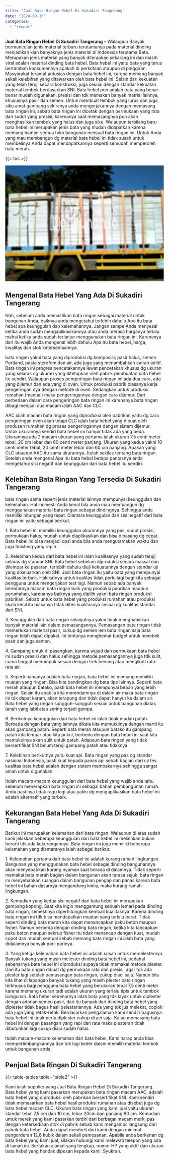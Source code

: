 ```yaml
---
title: "Jual Bata Ringan Hebel Di Sukadiri Tangerang"
date: "2024-09-15"
categories: 
  - "tempat"
---
```


**Jual Bata Ringan Hebel Di Sukadiri Tangerang** – Walaupun Banyak bermunculan jenis material terbaru terutamanya pada material dinding menjadikan kian banyaknya jenis material di Indonesia terutama Bata. Merupakan jenis material yang banyak diterapkan sekarang ini dan masih viral adalah material dinding bata hebel. Bata hebel ini yaitu bata yang terus bertambah konsumennya apakah di perkotaan ataupun di pinggiran. Masyarakat teramat antusias dengan bata hebel ini, karena memang banyak sekali kelebihan yang ditawarkan oleh bata hebel ini. Selain dari kekuatan yang telah teruji secara konstruksi, juga sesuai dengan standar kekuatan material tembok berdasarkan SNI. Bata hebel pun adalah bata yang benar-benar mudah digunakan, presisi dan tdk memakan banyak matrial lainnya, khususnya pasir dan semen. Untuk membuat tembok yang lurus dan juga siku amat gampang sekiranya anda mengerjakannya dengan memasang bata ringan ini, sebab bata ringan ini dicetak dengan permukaan yang rata dan sudut yang presisi, karenanya saat memasangnya pun akan menghasilkan tembok yang halus dan juga siku. Walaupun terbilang baru bata hebel ini merupakan jenis bata yang mudah didapatkan karena memang hampir semua toko bangunan menjual bata ringan ini. Untuk Anda yang mau membangun dg material bata hebel ini tidak susah untuk membelinya Anda dapat mendapatkannya seperti semudah memperoleh bata merah.

{{< toc >}}

![Jual Bata Ringan Hebel Di Sukadiri Tangerang](/images/jual-hebel-murah-19.png)

## Mengenal Bata Hebel Yang Ada Di Sukadiri Tangerang

Nah, sebelum anda memastikan bata ringan sebagai material untuk bangunan Anda, baiknya anda mengetahui terlebih dahulu Apa itu bata hebel apa keunggulan dan kelemahannya. Jangan sampe Anda menyesal ketika anda sudah mengaplikasikannya atau anda merasa harganya terlalu mahal ketika anda sudah terlanjur menggunakan bata ringan ini. Karenanya dari itu wajib Anda mengenal lebih dahulu Apa itu bata hebel, harga, kwalitas dan stok ketersediaannya.

bata ringan yakni bata yang diproduksi dg komposisi; pasir halus, semen Portland, pasta sterofom dan air, ada juga yang menambahkan cairan aditif. Bata ringan ini progres pencetakannya lewat pencetakan khusus dg ukuran yang selaras dg ukuran yang ditetapkan oleh pabrik pembuatan bata hebel itu sendiri. Walaupun proses pengeringan bata ringan ini ada dua cara, ada yang dijemur dan ada yang di oven. Untuk produksi pabrik biasanya kerja pengeringan nya dengan metode di oven. Sedangkan untuk produksi rumahan (manual) maka pengeringannya dengan cara dijemur. Dari perbedaan dalam cara pengeringan bata ringan ini karenanya bata ringan dibagi menjadi dua macam ialah AAC dan CLC.

AAC ialah macam bata ringan yang diproduksi oleh pabrikan yaitu dg cara pengeringan oven akan tetapi CLC ialah bata hebel yang dibuat oleh produsen rumahan dg proses pengeringannya dengan sistem dijemur. Untuk ukurannya sendiri bata hebel ini hampir tidak ada yang beda. Ukurannya ada 2 macam ukuran yang pertama ialah ukuran 7.5 centi meter tebal, 20 cm lebar dan 60 centi meter panjang. Ukuran yang kedua yakni 10 centi meter tebal, 20 centi meter lebar dan 60 cm panjang. Apakah yang CLC ataupun AAC itu sama ukurannya. Itulah sekilas tentang bata ringan. Setelah anda mengenal Apa itu bata hebel betapa pantasnya anda mengetahui sisi negatif dan keunggulan dari bata hebel itu sendiri.

## Kelebihan Bata Ringan Yang Tersedia Di Sukadiri Tangerang

bata ringan sama seperti jenis material lainnya mempunyai keunggulan dan kelemahan. Hal ini mesti Anda kenal bila anda mau membangun dg menggunakan material bata ringan sebagai dindingnya. Sehingga anda memiliki hitungan yang tepat. Diantara keunggulan dan sisi negatif dari bata ringan ini yaitu sebagai berikut.

1\. Bata hebel ini memiliki keunggulan ukurannya yang pas, sudut presisi, permukaan halus, mudah untuk diaplikasikan dan bisa dipasang dg cepat. Bata hebel ini bisa menjadi opsi anda bila anda mengutamakan waktu dan juga finishing yang rapih.

2\. Kelebihan kedua dari bata hebel ini ialah kualitasnya yang sudah teruji selaras dg standar SNI. Bata hebel sebelum diproduksi secara massal dan dilempar ke pasaran, terlebih dahulu diuji kekuatannya dengan standar uji yang dikeluarkan oleh SNI. Jadi bata ringan itu yaitu bata yang mempunyai kualitas terbaik. Hakikatnya untuk kualitas tidak perlu lagi bagi kita sebagai pengguna untuk mengerjakan test lagi. Namun sebab ada banyak beredarnya macam bata ringan baik yang produksi pabrikan maupun perumahan, karenanya baiknya yang dipilih yakni bata ringan produksi pabrikan. Sebab untuk bata hebel yang produksi rumahan atau produksi skala kecil itu biasanya tidak dites kualitasnya sesuai dg kualitas standar dari SNI.

3\. Keunggulan dari bata ringan selanjutnya yakni tidak menghabiskan banyak material lain dalam pemasangannya. Pemasangan bata ringan tidak memerlukan material pasir, cukup dg semen lem bata ringan saja bata ringan telah dapat dipakai. Ini tentunya menghemat budget untuk membeli pasir dan juga semen.

4\. Gampang untuk di pasangkan, karena wujud dan permukaan bata hebel ini sudah presisi dan halus sehingga metode pemasangannya juga tdk sulit, cuma tinggal menumpuk sesuai dengan trek benang atau mengikuti rata-rata air.

5\. Seperti namanya adalah bata ringan, bata hebel ini memang memiliki muatan yang ringan. Bisa kita bandingkan dg bata tipe lainnya. Seperti bata merah ataupun batako, pasti bata hebel ini mempunyai beban yang lebih ringan. Selain itu apabila kita merendamnya di dalam air maka bata ringan ini tdk dapat karam, akan terapung dan tidak dapat hanyut ke dalam air. Bata hebel yang ringan sungguh-sungguh sesuai untuk bangunan diatas tanah yang labil atau sering terjadi gempa.

6\. Berikutnya keunggulan dari bata hebel ini ialah tidak mudah patah. Berbeda dengan bata yang lainnya dikala kita memukulnya dengan martil itu akan gampang patah. Seperti bata merah ataupun batako itu gampang patah kita lempar atau kita pukul, berbeda dengan bata hebel ini saat kita memukulnya akan sulit untuk patah. Adapaun bata ringan yang tidak bersertifikat SNI belum teruji gampang patah atau tidaknya.

7\. Kelebihan berikutnya yaitu kuat api. Bata ringan yang pas dg standar nasional Indonesia, pasti kuat kepada panas api sebab bagian dari uji tes kualitas bata hebel adalah dengan sistem membakarnya sehingga sangat aman untuk digunakan.

Itulah macam-macam keunggulan dari bata hebel yang wajib anda tahu sebelum menerapkan bata ringan ini sebagai bahan pembangunan rumah. Anda pastinya tidak ragu lagi atau yakin dg mengaplikasikan bata hebel ini adalah alternatif yang terbaik.

## Kekurangan Bata Hebel Yang Ada Di Sukadiri Tangerang

Berikut ini merupakan kelemahan dari bata ringan. Walaupun di atas sudah kami jelaskan beberapa keunggulan dari bata hebel ini melainkan bukan berarti tdk ada kekurangannya. Bata ringan ini juga memiliki beberapa kelemahan yang diantaranya ialah sebagai berikut.

1\. Kelemahan pertama dari bata hebel ini adalah kurang ramah lingkungan. Bangunan yang menggunakan bata hebel sebagai dinding bangunannya akan menyebabkan kurang nyaman saat berada di dalamnya. Tidak seperti memakai bata merah bagian dalam bangunan akan terasa sejuk, bata ringan ini menyebabkan ruangan dalam bangunan pengap dan panas karena bata hebel ini bahan dasarnya mengandung kimia, maka kurang ramah lingkungan.

2\. Kemudian yang kedua sisi negatif dari bata hebel ini merupakan gampang kopong. Saat kita ingin menggantung sebuah lemari pada dinding bata ringan, semestinya diperhitungkan kembali kualitasnya. Karena dinding bata ringan ini tdk bisa mendapatkan muatan yang terlalu berat. Tidak seperti dinding bata merah kita dapat menancapkan paku beton maupun fisher. Namun berbeda dengan dinding bata ringan, ketika kita tancapkan paku beton maupun sekrup fisher itu tidak menancap dengan kuat, mudah copot dan mudah sempal sebab memang bata ringan ini ialah bata yang didalamnya banyak pori-porinya.

3\. Yang ketiga kelemahan bata hebel ini adalah susah untuk memelesternya. Banyak tukang yang masih melester dinding bata hebel ini, padahal sebenarnya bata hebel ini diproduksi supaya tidak memakai metode plester. Dari itu bata ringan dibuat dg permukaan rata dan presisi, agar tdk ada plester lagi setelah pemasangan bata ringan, cukup diaci saja. Namun bila kita lihat di lapangan banyak tukang yang masih plester bata ringan terkhusus bagi pengguna bata hebel yang berukuran tebal 7,5 centi meter karena memang ukuran tadi adalah ukuran yang terlalu tipis untuk tembok bangunan. Bata hebel sebenarnya ialah bata yang tdk layak untuk diplester dengan adonan semen pasir, dari itu banyak dari dinding bata hebel yang diplester tidak bagus hasil pelestariannya. Ada yang tdk jua melekat, coplok ada juga yang retak-retak. Berdasarkan pengalaman kami sendiri bagusnya bata hebel ini tidak perlu diplester cukup di aci saja. Kalau memasang bata hebel ini dengan pasangan yang rapi dan rata maka plesteran tidak dibutuhkan lagi cukup diaci sudah halus.

Itulah macam-macam kelemahan dari bata hebel, Kami harap anda bisa mempertimbangkannya dan tdk lagi keder dalam memilih material tembok untuk bangunan anda.

## Penjual Bata Ringan Di Sukadiri Tangerang

{{< table-tables table="table2" >}}

Kami ialah supplier yang Jual Bata Ringan Hebel Di Sukadiri Tangerang. Bata hebel yang kami pasarkan merupakan bata ringan macam AAC, adalah bata hebel yang diproduksi oleh pabrikan bersertifikat SNI. Kami sendiri tidak memasarkan bata hebel hasil produksi rumahan atau disebut juga dg bata hebel macam CLC. Ukuran bata ringan yang kami jual yaitu ukuran standar tebal 7,5 cm dan 10 cm, lebar 20cm dan panjang 60 cm. Kemudian untuk merek yang kami pasarkan terdiri dari berbagai macam merk, pas dengan ketersediaan stok di pabrik sebab kami mengambil langsung dari pabrik bata hebel. Anda dapat membeli dari kami dengan minimal pengorderan 12,6 kubik dalam sekali pemesanan. Apabila anda berkenan dg bata hebel yang kami jual, silakan hubungi kami melewati telepon yang ada di laman ini. Sertakan alamat yang lengkap, nomor HP yang aktif dan ukuran bata hebel yang hendak dipesan kepada kami. Syukran.
